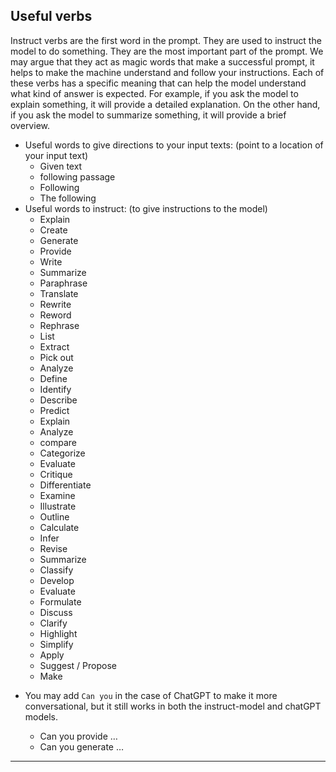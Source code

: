 ## Useful verbs

Instruct verbs are the first word in the prompt. They are used to instruct the model to do something. They are the most important part of the prompt. We may argue that they act as magic words that make a successful prompt, it helps to make the machine understand and follow your instructions. Each of these verbs has a specific meaning that can help the model understand what kind of answer is expected. For example, if you ask the model to explain something, it will provide a detailed explanation. On the other hand, if you ask the model to summarize something, it will provide a brief overview.

- Useful words to give directions to your input texts: (point to a location of your input text)
	- Given text
	- following passage
	- Following
	- The following
- Useful words to instruct: (to give instructions to the model)
	- Explain  
	- Create  
	- Generate  
	- Provide  
	- Write  
	- Summarize  
	- Paraphrase  
	- Translate  
	- Rewrite  
	- Reword  
	- Rephrase  
	- List  
	- Extract  
	- Pick out  
	- Analyze  
	- Define  
	- Identify  
	- Describe  
	- Predict  
	- Explain  
	- Analyze  
	- compare  
	- Categorize  
	- Evaluate  
	- Critique  
	- Differentiate  
	- Examine  
	- Illustrate  
	- Outline  
	- Calculate  
	- Infer  
	- Revise  
	- Summarize  
	- Classify  
	- Develop  
	- Evaluate  
	- Formulate  
	- Discuss  
	- Clarify  
	- Highlight  
	- Simplify  
	- Apply  
	- Suggest / Propose  
	- Make  

* You may add `Can you` in the case of ChatGPT to make it more conversational, but it still works in both the instruct-model and chatGPT models.

    - Can you provide …
    - Can you generate …

---